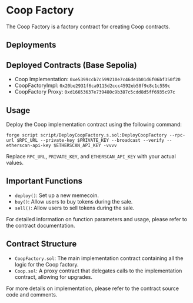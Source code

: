 # Coop Factory

The Coop Factory is a factory contract for creating Coop contracts.

## Deployments

## Deployed Contracts (Base Sepolia)

- Coop Implementation: `0xe5399ccb7c599210e7c46de1b01d6f06bf350f20`
- CoopFactoryImpl: `0x20be2931f6ca9115d2ccc4592eb58f9c8c1c559c`
- CoopFactory Proxy: `0xd16653637e739480c9b387c5cdd8d5ff6935c97c`

## Usage

Deploy the Coop implementation contract using the following command:

```
forge script script/DeployCoopFactory.s.sol:DeployCoopFactory --rpc-url $RPC_URL --private-key $PRIVATE_KEY --broadcast --verify --etherscan-api-key $ETHERSCAN_API_KEY -vvvv
```

Replace `RPC_URL`, `PRIVATE_KEY`, and `ETHERSCAN_API_KEY` with your actual values.

## Important Functions

- `deploy()`: Set up a new memecoin.
- `buy()`: Allow users to buy tokens during the sale.
- `sell()`: Allow users to sell tokens during the sale.

For detailed information on function parameters and usage, please refer to the contract documentation.

## Contract Structure

- `CoopFactory.sol`: The main implementation contract containing all the logic for the Coop factory.
- `Coop.sol`: A proxy contract that delegates calls to the implementation contract, allowing for upgrades.

For more details on implementation, please refer to the contract source code and comments.
